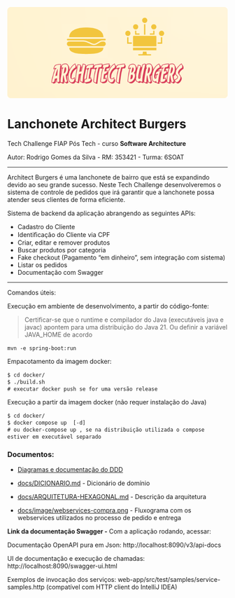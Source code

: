 ![Project logo](/docs/image/logo.png?raw=true)

Lanchonete Architect Burgers
============================

Tech Challenge FIAP Pós Tech - curso **Software Architecture**

Autor: Rodrigo Gomes da Silva - RM: 353421 - Turma: 6SOAT

____________________
Architect Burgers é uma lanchonete de bairro que está se expandindo devido ao seu grande sucesso. 
Neste Tech Challenge desenvolveremos o sistema de controle de pedidos que irá garantir que a lanchonete 
possa atender seus clientes de forma eficiente.

Sistema de backend da aplicação abrangendo as seguintes APIs:
- Cadastro do Cliente
- Identiﬁcação do Cliente via CPF
- Criar, editar e remover produtos
- Buscar produtos por categoria
- Fake checkout (Pagamento “em dinheiro”, sem integração com sistema)
- Listar os pedidos
- Documentação com Swagger

-----

Comandos úteis:

Execução em ambiente de desenvolvimento, a partir do código-fonte:

> Certificar-se que o runtime e compilador do Java (executáveis java e javac) apontem para uma
> distribuição do Java 21. Ou definir a variável JAVA_HOME de acordo

```shell
mvn -e spring-boot:run
```

Empacotamento da imagem docker:

```shell
$ cd docker/
$ ./build.sh
# executar docker push se for uma versão release
```

Execução a partir da imagem docker (não requer instalação do Java)
```shell
$ cd docker/
$ docker compose up  [-d]
# ou docker-compose up , se na distribuição utilizada o compose estiver em executável separado 
```

### Documentos:

- [Diagramas e documentação do DDD](https://miro.com/app/board/uXjVKYofLr8=/)

- [docs/DICIONARIO.md](docs/DICIONARIO.md) - Dicionário de domínio

- [docs/ARQUITETURA-HEXAGONAL.md](docs/ARQUITETURA-HEXAGONAL.md) - Descrição da arquitetura

- [docs/image/webservices-compra.png](docs/image/webservices-compra.png) - Fluxograma com os webservices utilizados no processo de pedido e entrega

**Link da documentação Swagger -** Com a aplicação rodando, acessar:

Documentação OpenAPI pura em Json: http://localhost:8090/v3/api-docs

UI de documentação e execução de chamadas: http://localhost:8090/swagger-ui.html

Exemplos de invocação dos serviços: web-app/src/test/samples/service-samples.http (compatível com HTTP client do IntelliJ IDEA)
